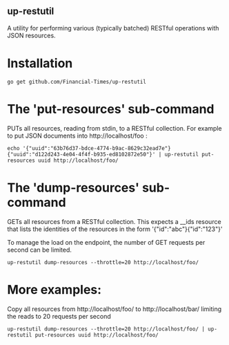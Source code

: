 ## up-restutil

A utility for performing various (typically batched) RESTful operations with JSON resources.

# Installation
```
go get github.com/Financial-Times/up-restutil
```

# The 'put-resources' sub-command

PUTs all resources, reading from stdin, to a RESTful collection. For example to put JSON documents into http://localhost/foo :
```
echo '{"uuid":"63b76d37-bdce-4774-b9ac-8629c32ead7e"}{"uuid":"d122d243-4e04-4f4f-b935-ed8102872e50"}' | up-restutil put-resources uuid http://localhost/foo/
```
# The 'dump-resources' sub-command
GETs all resources from a RESTful collection. This expects a __ids resource that lists the identities of the resources in the form '{"id":"abc"}{"id":"123"}'

To manage the load on the endpoint, the number of GET requests per second can be limited.


```
up-restutil dump-resources --throttle=20 http://localhost/foo/
```

# More examples:

Copy all resources from http://localhost/foo/ to http://localhost/bar/ limiting the reads to 20 requests per second
```
up-restutil dump-resources --throttle=20 http://localhost/foo/ | up-restutil put-resources uuid http://localhost/foo/
```

